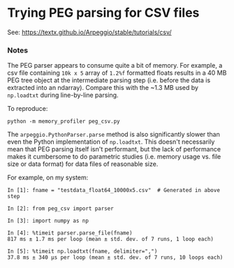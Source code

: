 # Trying PEG parsing for CSV files

See: https://textx.github.io/Arpeggio/stable/tutorials/csv/

### Notes

The PEG parser appears to consume quite a bit of memory.
For example, a csv file containing `10k x 5` array of `1.2%f` formatted floats
results in a 40 MB PEG tree object at the intermediate parsing step (i.e.
before the data is extracted into an ndarray).
Compare this with the ~1.3 MB used by `np.loadtxt` during line-by-line parsing.

To reproduce:

```
python -m memory_profiler peg_csv.py
```

The `arpeggio.PythonParser.parse` method is also significantly slower than
even the Python implementation of `np.loadtxt`.
This doesn't necessarily mean that PEG parsing itself isn't performant, but the
lack of performance makes it cumbersome to do parametric studies (i.e.
memory usage vs. file size or data format) for data files of reasonable size.

For example, on my system:

```
In [1]: fname = "testdata_float64_10000x5.csv"  # Generated in above step

In [2]: from peg_csv import parser

In [3]: import numpy as np

In [4]: %timeit parser.parse_file(fname)
817 ms ± 1.7 ms per loop (mean ± std. dev. of 7 runs, 1 loop each)

In [5]: %timeit np.loadtxt(fname, delimiter=",")
37.8 ms ± 340 µs per loop (mean ± std. dev. of 7 runs, 10 loops each)
```
